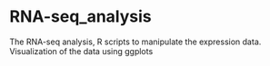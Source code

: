 # RNA-seq_analysis
The RNA-seq analysis, R scripts to manipulate the expression data. Visualization of the data using ggplots
